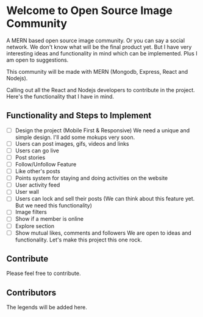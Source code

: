 ﻿# Welcome to Open Source Image Community

A MERN based open source image community. Or you can say a social network. We
don't know what will be the final product yet. But I have very interesting ideas
and functionality in mind which can be implemented. Plus I am open to
suggestions.

This community will be made with MERN (Mongodb, Express, React and Nodejs).

Calling out all the React and Nodejs developers to contribute in the project.
Here's the functionality that I have in mind.

## Functionality and Steps to Implement

- [ ] Design the project (Mobile First & Responsive) We need a unique and simple
      design. I'll add some mokups very soon.
- [ ] Users can post images, gifs, videos and links
- [ ] Users can go live
- [ ] Post stories
- [ ] Follow/Unfollow Feature
- [ ] Like other's posts
- [ ] Points system for staying and doing activities on the website
- [ ] User activity feed
- [ ] User wall
- [ ] Users can lock and sell their posts (We can think about this feature yet.
      But we need this functionality)
- [ ] Image filters
- [ ] Show if a member is online
- [ ] Explore section
- [ ] Show mutual likes, comments and followers We are open to ideas and
      functionality. Let's make this project this one rock.

## Contribute

Please feel free to contribute.

## Contributors

The legends will be added here.
